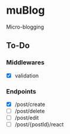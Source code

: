 # muBlog
Micro-blogging

## To-Do

### Middlewares
- [x] validation

### Endpoints
- [x] /post/create
- [ ] /post/delete
- [ ] /post/edit
- [ ] /post/{postId}/react
